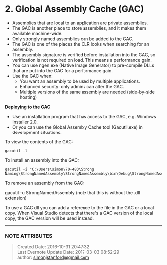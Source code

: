 # 2\. Global Assembly Cache (GAC)

  * Assemblies that are local to an application are private assemblies.
  * The GAC is another place to store assemblies, and it makes them available machine-wide.
  * Only strongly named assemblies can be added to the GAC.
  * The GAC is one of the places the CLR looks when searching for an assembly.
  * The assembly signature is verified before installation into the GAC, so verification is not required on load. This means a performance gain. 
  * You can use ngen.exe (Native Image Generator) to pre-compile DLLs that are put into the GAC for a performance gain.
  * Use the GAC when: 
    * You want an assembly to be used by multiple applications.
    * Enhanced security: only admins can alter the GAC.
    * Multiple versions of the same assembly are needed (side-by-side hosting)

 **Deploying to the GAC**

  * Use an installation program that has access to the GAC, e.g. Windows Installer 2.0.
  * Or you can use the Global Assembly Cache tool (Gacutil.exe) in development situations.

To view the contents of the GAC:

    gacutil -l

To install an assembly into the GAC:

    gacutil -i "C:\Users\simon\70-483\Strong Naming\StrongNamedAssembly\StrongNamedAssembly\bin\Debug\StrongNamedAssembly.dll"

  

To remove an assembly from the GAC:

    

 gacutil -u StrongNamedAssembly (note that this is without the .dll extension)

  

To use a GAC dll you can add a reference to the file in the GAC or a local
copy. When Visual Studio detects that there's a GAC version of the local copy,
the GAC version will be used instead.


---
### NOTE ATTRIBUTES
>Created Date: 2016-10-31 20:47:32  
>Last Evernote Update Date: 2017-03-03 08:52:29  
>author: simonjstanford@gmail.com  

<!--stackedit_data:
eyJoaXN0b3J5IjpbLTUyOTM2MzczMV19
-->